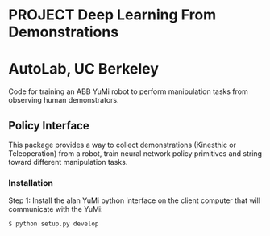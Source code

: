 # PROJECT Deep Learning From Demonstrations
# AutoLab, UC Berkeley
Code for training an ABB YuMi robot to perform manipulation tasks from observing human demonstrators. 

## Policy Interface

This package provides a way to collect demonstrations (Kinesthic or Teleoperation) from a robot, train neural network policy primitives and string toward different manipulation tasks. 

### Installation
Step 1: Install the alan YuMi python interface on the client computer that will communicate with the YuMi:
```sh
$ python setup.py develop
```
```
